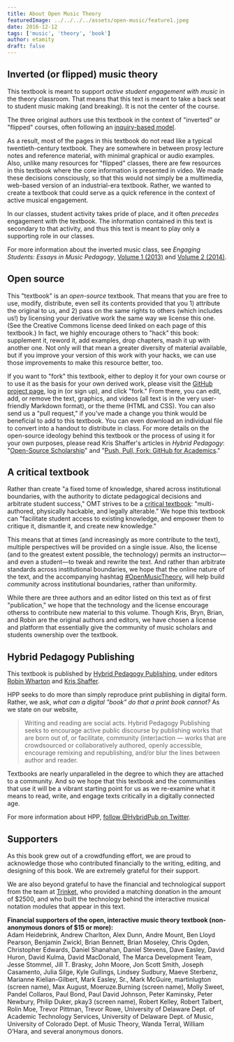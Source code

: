 ```yaml
---
title: About Open Music Theory
featuredImage: ../../../../assets/open-music/feature1.jpeg
date: 2016-12-12
tags: ['music', 'theory', 'book']
author: etamity
draft: false
---
```


## Inverted (or flipped) music theory

This textbook is meant to support *active student engagement with music* in the theory classroom. That means that this text is meant to take a back seat to student music making (and breaking). It is not the center of the course.

The three original authors use this textbook in the context of  "inverted" or "flipped" courses, often following an [inquiry-based model](http://www.flipcamp.org/engagingstudents/shafferpt3.html). 

As a result, most of the pages in this textbook do not read like a typical twentieth-century textbook. They are somewhere in between prosy lecture notes and reference material, with minimal graphical or audio examples. Also, unlike many resources for "flipped" classes, there are few resources in this textbook where the core information is presented in video. We made these decisions consciously, so that this would not simply be a multimedia, web-based version of an industrial-era textbook. Rather, we wanted to create a textbook that could serve as a quick reference in the context of active musical engagement.

In our classes, student activity takes pride of place, and it often *precedes* engagement with the textbook. The information contained in this text is secondary to that activity, and thus this text is meant to play only a supporting role in our classes.

For more information about the inverted music class, see *Engaging Students: Essays in Music Pedagogy*, [Volume 1 (2013)](http://www.flipcamp.org/engagingstudents/index.html) and [Volume 2 (2014)](http://www.flipcamp.org/engagingstudents2/index.html).

## Open source 

This "textbook" is an *open-source* textbook. That means that you are free to use, modify, distribute, even sell its contents provided that you 1) attribute the original to us, and 2) pass on the same rights to others (which includes us!) by licensing your derivative work the same way we license this one. (See the Creative Commons license deed linked on each page of this textbook.) In fact, we highly encourage others to "hack" this book: supplement it, reword it, add examples, drop chapters, mash it up with another one. Not only will that mean a greater diversity of material available, but if you improve your version of this work with your hacks, we can use those improvements to make this resource better, too.

If you want to "fork" this textbook, either to deploy it for your own course or to use it as the basis for your own derived work, please visit the [GitHub project page](https://github.com/openmusictheory/openmusictheory.github.io), log in (or sign up), and click "fork." From there, you can edit, add, or remove the text, graphics, and videos (all text is in the very user-friendly Markdown format), or the theme (HTML and CSS). You can also send us a "pull request," if you've made a change you think would be beneficial to add to this textbook. You can even download an individual file to convert into a handout to distribute in class. For more details on the open-source ideology behind this textbook or the process of using it for your own purposes, please read Kris Shaffer's articles in *Hybrid Pedagogy*: "[Open-Source Scholarship](http://www.hybridpedagogy.com/Journal/files/Open_Source_Scholarship.html)" and "[Push, Pull, Fork: GitHub for Academics](http://www.hybridpedagogy.com/Journal/files/GitHub_for_Academics.html)."

## A critical textbook

Rather than create "a fixed tome of knowledge, shared across institutional boundaries, with the authority to dictate pedagogical decisions and arbitrate student success," OMT strives to be a [critical textbook](http://www.hybridpedagogy.com/journal/critical-textbook/): "multi-authored, physically hackable, and legally alterable." We hope this textbook can "facilitate student access to existing knowledge, and empower them to critique it, dismantle it, and create new knowledge."

This means that at times (and increasingly as more contribute to the text), multiple perspectives will be provided on a single issue. Also, the license (and to the greatest extent possible, the technology) permits an instructor—and even a student—to tweak and rewrite the text. And rather than arbitrate standards across institutional boundaries, we hope that the online nature of the text, and the accompanying hashtag [#OpenMusicTheory](https://twitter.com/search?f=realtime&q=%23OpenMusicTheory), will help build *community* across institutional boundaries, rather than uniformity.

While there are three authors and an editor listed on this text as of first "publication," we hope that the technology and the license encourage otherss to contribute new material to this volume. Though Kris, Bryn, Brian, and Robin are the original authors and editors, we have chosen a license and platform that essentially give the community of music scholars and students ownership over the textbook.

## Hybrid Pedagogy Publishing

This textbook is published by [Hybrid Pedagogy Publishing](http://www.hybridpedagogy.org/#publishing), under editors [Robin Wharton](http://www.robinwharton.com) and [Kris Shaffer](http://kris.shaffermusic.com). 

HPP seeks to do more than simply reproduce print publishing in digital form. Rather, we ask, *what can a digital "book" do that a print book cannot?* As we state on our website, 

> Writing and reading are social acts. Hybrid Pedagogy Publishing seeks to encourage active public discourse by publishing works that are born out of, or facilitate, community (inter)action — works that are crowdsourced or collaboratively authored, openly accessible, encourage remixing and republishing, and/or blur the lines between author and reader.

Textbooks are nearly unparalleled in the degree to which they are attached to a community. And so we hope that this textbook and the communities that use it will be a vibrant starting point for us as we re-examine what it means to read, write, and engage texts critically in a digitally connected age.

For more information about HPP, [follow @HybridPub on Twitter](http://twitter.com/HybridPub).

## Supporters

As this book grew out of a crowdfunding effort, we are proud to acknowledge those who contributed financially to the writing, editing, and designing of this book. We are extremely grateful for their support. 

We are also beyond grateful to have the financial and technological support from the team at [Trinket](http://www.trinket.io), who provided a matching donation in the amount of $2500, and who built the technology behind the interactive musical notation modules that appear in this text.

**Financial supporters of the open, interactive music theory textbook (non-anonymous donors of $15 or more):**  
Adam Heidebrink, Andrew Charlton, Alex Dunn, Andre Mount, Ben Lloyd Pearson, Benjamin Zwickl, Brian Bennett, Brian Moseley, Chris Ogden, Christopher Edwards, Daniel Shanahan, Daniel Stevens, Dave Easley, David Huron, David Kulma, David MacDonald, The Marca Development Team, Jesse Stommel, Jill T. Brasky, John Moore, Jon Scott Smith, Joseph Casamento, Julia Silge, Kyle Gullings, Lindsey Sudbury, Maeve Sterbenz, Marianne Kielian-Gilbert, Mark Easley, Sr., Mark McGuire, martinlugton (screen name), Max August, Moeruze.Burning (screen name), Molly Sweet, Pandel Collaros, Paul Bond, Paul David Johnson, Peter Kaminsky, Peter Newbury, Philip Duker, pkay3 (screen name), Robert Kelley, Robert Talbert, Rolin Moe, Trevor Pittman, Trevor Rowe, University of Delaware Dept. of Academic Technology Services, University of Delaware Dept. of Music, University of Colorado Dept. of Music Theory, Wanda Terral, William O’Hara, and several anonymous donors.
